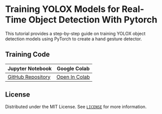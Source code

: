 # Training YOLOX Models for Real-Time Object Detection With Pytorch
This tutorial provides a step-by-step guide on training YOLOX object detection models using PyTorch to create a hand gesture detector. 





## Training Code

| Jupyter Notebook                                             | Google Colab                                                 |
| ------------------------------------------------------------ | ------------------------------------------------------------ |
| [GitHub Repository](https://github.com/cj-mills/pytorch-yolox-object-detection-tutorial-code/blob/main/notebooks/pytorch-yolox-object-detector-training.ipynb) | [Open In Colab](https://colab.research.google.com/github/cj-mills/pytorch-yolox-object-detection-tutorial-code/blob/main/notebooks/pytorch-yolox-object-detector-training-colab.ipynb) |




## License

Distributed under the MIT License. See [`LICENSE`](./LICENSE) for more information.

